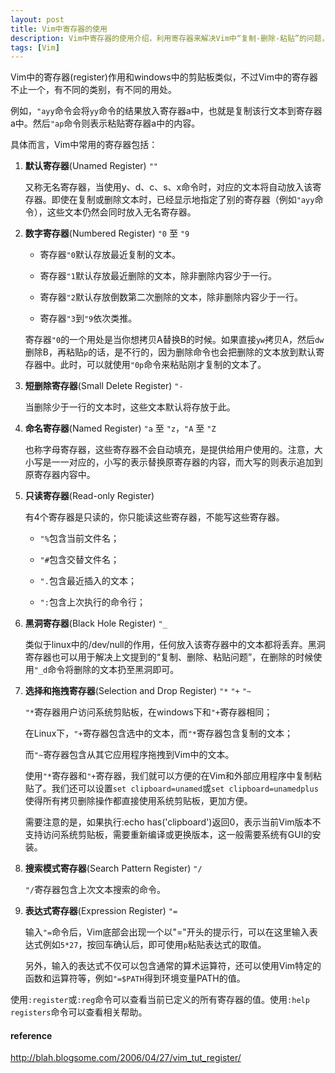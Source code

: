 ```yaml
---
layout: post
title: Vim中寄存器的使用
description: Vim中寄存器的使用介绍，利用寄存器来解决Vim中“复制-删除-粘贴”的问题，以及如何访问系统剪贴板的问题。
tags: [Vim]
---
```


Vim中的寄存器(register)作用和windows中的剪贴板类似，不过Vim中的寄存器不止一个，有不同的类别，有不同的用处。

例如，`"ayy`命令会将`yy`命令的结果放入寄存器a中，也就是复制该行文本到寄存器a中。然后`"ap`命令则表示粘贴寄存器a中的内容。

具体而言，Vim中常用的寄存器包括：
<!--more-->

1. **默认寄存器**(Unamed Register) `""`

    又称无名寄存器，当使用y、d、c、s、x命令时，对应的文本将自动放入该寄存器。即使在复制或删除文本时，已经显示地指定了别的寄存器（例如`"ayy`命令），这些文本仍然会同时放入无名寄存器。

2. **数字寄存器**(Numbered Register) `"0` 至 `"9`

    + 寄存器`"0`默认存放最近复制的文本。

    + 寄存器`"1`默认存放最近删除的文本，除非删除内容少于一行。

    + 寄存器`"2`默认存放倒数第二次删除的文本，除非删除内容少于一行。

    + 寄存器`"3`到`"9`依次类推。

    寄存器`"0`的一个用处是当你想拷贝A替换B的时候。如果直接`yw`拷贝A，然后`dw`删除B，再粘贴`p`的话，是不行的，因为删除命令也会把删除的文本放到默认寄存器中。此时，可以就使用`"0p`命令来粘贴刚才复制的文本了。

3. **短删除寄存器**(Small Delete Register) `"-`

    当删除少于一行的文本时，这些文本默认将存放于此。

4. **命名寄存器**(Named Register) `"a` 至 `"z`，`"A` 至 `"Z`

    也称字母寄存器，这些寄存器不会自动填充，是提供给用户使用的。注意，大小写是一一对应的，小写的表示替换原寄存器的内容，而大写的则表示追加到原寄存器内容中。

5. **只读寄存器**(Read-only Register)

    有4个寄存器是只读的，你只能读这些寄存器，不能写这些寄存器。

    + `"%`包含当前文件名；

    + `"#`包含交替文件名；

    + `".`包含最近插入的文本；

    + `":`包含上次执行的命令行；

6. **黑洞寄存器**(Black Hole Register) `"_`

    类似于linux中的/dev/null的作用，任何放入该寄存器中的文本都将丢弃。黑洞寄存器也可以用于解决上文提到的“复制、删除、粘贴问题”，在删除的时候使用`"_d`命令将删除的文本扔至黑洞即可。

7. **选择和拖拽寄存器**(Selection and Drop Register) `"*` `"+` `"~`

    `"*`寄存器用户访问系统剪贴板，在windows下和`"+`寄存器相同；

    在Linux下，`"+`寄存器包含选中的文本，而`"*`寄存器包含复制的文本；

    而`"~`寄存器包含从其它应用程序拖拽到Vim中的文本。

    使用`"*`寄存器和`"+`寄存器，我们就可以方便的在Vim和外部应用程序中复制粘贴了。我们还可以设置`set clipboard=unamed`或`set clipboard=unamedplus`使得所有拷贝删除操作都直接使用系统剪贴板，更加方便。

    需要注意的是，如果执行:echo has('clipboard')返回0，表示当前Vim版本不支持访问系统剪贴板，需要重新编译或更换版本，这一般需要系统有GUI的安装。

8. **搜索模式寄存器**(Search Pattern Register) `"/`

    `"/`寄存器包含上次文本搜索的命令。

9. **表达式寄存器**(Expression Register) `"=`

    输入`"=`命令后，Vim底部会出现一个以"="开头的提示行，可以在这里输入表达式例如`5*27`，按回车确认后，即可使用`p`粘贴表达式的取值。

    另外，输入的表达式不仅可以包含通常的算术运算符，还可以使用Vim特定的函数和运算符等，例如`"=$PATH`得到环境变量PATH的值。
    
使用`:register`或`:reg`命令可以查看当前已定义的所有寄存器的值。使用`:help registers`命令可以查看相关帮助。

<h4>reference</h4>
<http://blog.sanctum.geek.nz/advanced-vim-registers/>

<http://blah.blogsome.com/2006/04/27/vim_tut_register/>
